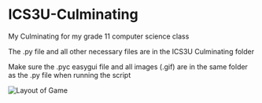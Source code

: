# ICS3U-Culminating
My Culminating for my grade 11 computer science class

The .py file and all other necessary files are in the ICS3U Culminating folder

Make sure the .pyc easygui file and all images (.gif) are in the same folder as the .py file when running the script

![Layout of Game](https://github.com/ashhalsyed/ICS3U-Culminating/blob/masterICS3U%20Sample.PNG)
